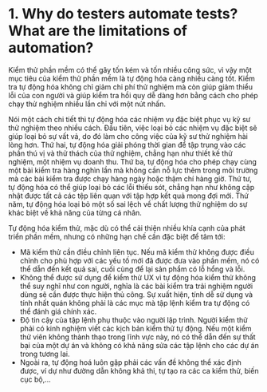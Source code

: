 # 1. Why do testers automate tests? What are the limitations of automation?

Kiểm thử phần mềm có thể gây tốn kém và tốn nhiều công sức, vì vậy một mục tiêu của kiểm thử phần mềm là tự động hóa càng nhiều càng tốt. Kiểm tra tự động hóa không chỉ giảm chi phí thử nghiệm mà còn giúp giảm thiểu lỗi của con người và giúp kiểm tra hồi quy dễ dàng hơn bằng cách cho phép chạy thử nghiệm nhiều lần chỉ với một nút nhấn.

Nói một cách chi tiết thì tự động hóa các nhiệm vụ đặc biệt phục vụ kỹ sư thử nghiệm theo nhiều cách. Đầu tiên, việc loại bỏ các nhiệm vụ đặc biệt sẽ giúp loại bỏ sự vất vả, do đó làm cho công việc của kỹ sư thử nghiệm hài lòng hơn. Thứ hai, tự động hóa giải phóng thời gian để tập trung vào các phần thú vị và thử thách của thử nghiệm, chẳng hạn như thiết kế thử nghiệm, một nhiệm vụ doanh thu. Thứ ba, tự động hóa cho phép chạy cùng một bài kiểm tra hàng nghìn lần mà không cần nỗ lực thêm trong môi trường mà các bài kiểm tra được chạy hàng ngày hoặc thậm chí hàng giờ. Thứ tư, tự động hóa có thể giúp loại bỏ các lỗi thiếu sót, chẳng hạn như không cập nhật được tất cả các tệp liên quan với tập hợp kết quả mong đợi mới. Thứ năm, tự động hóa loại bỏ một số sai lệch về chất lượng thử nghiệm do sự khác biệt về khả năng của từng cá nhân.

Tự động hóa kiểm thử, mặc dù có thể cải thiện nhiều khía cạnh của phát triển phần mềm, nhưng có những hạn chế cần đặc biệt để tâm tới:<br>
- Mã kiểm thử cần điều chỉnh liên tục. Nếu mã kiểm thử không được điều chỉnh cho phù hợp với các yếu tố mới đã được đưa vào phần mềm, nó có thể dẫn đến kết quả sai, cuối cùng để lại sản phẩm có lỗ hổng và lỗi.
- Không thể được sử dụng để kiểm thử UX vì tự động hóa kiểm thử không thể suy nghĩ như con người, nghĩa là các bài kiểm tra trải nghiệm người dùng sẽ cần được thực hiện thủ công. Sự xuất hiện, tính dễ sử dụng và tính nhất quán không phải là các mục mà tập lệnh kiểm tra tự động có thể đánh giá chính xác.
- Độ tin cậy của tập lệnh phụ thuộc vào người lập trình. Người kiểm thử phải có kinh nghiệm viết các kịch bản kiểm thử tự động. Nếu một kiểm thử viên không thành thạo trong lĩnh vực này, nó có thể dẫn đến sự thất bại của một dự án và không có khả năng sửa các tập lệnh cho các dự án trong tương lai.
- Ngoài ra, tự động hoá luôn gặp phải các vấn đề không thể xác định được, ví dự như đường dẫn không khả thi, tự tạo ra các ca kiểm thử, biến cục bộ,...

